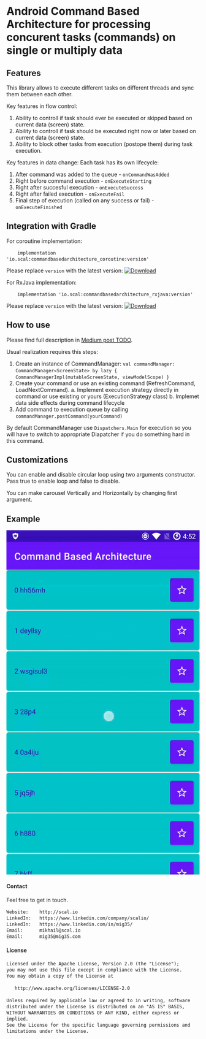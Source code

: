 Android Command Based Architecture for processing concurent tasks (commands) on single or multiply data
======================

## Features

This library allows to execute different tasks on different threads and sync them between each other.

Key features in flow control:
1. Ability to controll if task should ever be executed or skipped based on current data (screen) state.
2. Ability to controll if task should be executed right now or later based on current data (screen) state.
3. Ability to block other tasks from execution (postope them) during task execution.

Key features in data change:
Each task has its own lifecycle:
1. After command was added to the queue - `onCommandWasAdded`
2. Right before command execution - `onExecuteStarting`
3. Right after succesful execution - `onExecuteSuccess`
4. Right after failed execution - `onExecuteFail`
5. Final step of execution (called on any success or fail) - `onExecuteFinished`

## Integration with Gradle

For coroutine implementation:
```
    implementation 'io.scal:commandbasedarchitecture_coroutine:version'
```

Please replace `version` with the latest version: [![Download](https://api.bintray.com/packages/mig35/android-maven/command-based-architecture-coroutine/images/download.svg)](https://bintray.com/mig35/android-maven/command-based-architecture-coroutine/_latestVersion)


For RxJava implementation:
```
    implementation 'io.scal:commandbasedarchitecture_rxjava:version'
```

Please replace `version` with the latest version: [![Download](https://api.bintray.com/packages/mig35/android-maven/command-based-architecture-rxjava/images/download.svg)](https://bintray.com/mig35/android-maven/command-based-architecture-rxjava/_latestVersion)


## How to use

Please find full description in [Medium post TODO](https://medium.com).

Usual realization requires this steps:
1. Create an instance of CommandManager: `val commandManager: CommandManager<ScreenState> by lazy { CommandManagerImpl(mutableScreenState, viewModelScope) }`
2. Create your command or use an existing command (RefreshCommand, LoadNextCommand).
    a. Implement execution strategy directly in command or use existing or yours (ExecutionStrategy class)
    b. Implemet data side effects during command lifecycle
3. Add command to execution queue by calling `commandManager.postCommand(yourCommand)`

By default CommandManager use `Dispatchers.Main` for execution so you will have to switch to appropriate Diapatcher if you do something hard in this command.


## Customizations

You can enable and disable circular loop using two arguments constructor. Pass true to enable loop and false to disable.

You can make carousel Vertically and Horizontally by changing first argument.


## Example

![Example](resources/list_details_broadcast.gif "working example")

#### Contact ####

Feel free to get in touch.

    Website:    http://scal.io
    LinkedIn:   https://www.linkedin.com/company/scalio/
    LinkedIn:   https://www.linkedin.com/in/mig35/
    Email:      mikhail@scal.io
    Email:      mig35@mig35.com

#### License ####

    Licensed under the Apache License, Version 2.0 (the "License");
    you may not use this file except in compliance with the License.
    You may obtain a copy of the License at

       http://www.apache.org/licenses/LICENSE-2.0

    Unless required by applicable law or agreed to in writing, software
    distributed under the License is distributed on an "AS IS" BASIS,
    WITHOUT WARRANTIES OR CONDITIONS OF ANY KIND, either express or implied.
    See the License for the specific language governing permissions and
    limitations under the License.